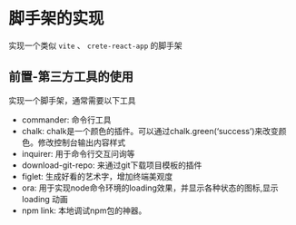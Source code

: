 # 脚手架的实现

实现一个类似 `vite` 、 `crete-react-app` 的脚手架

## 前置-第三方工具的使用

实现一个脚手架，通常需要以下工具

- commander: 命令行工具
- chalk: chalk是一个颜色的插件。可以通过chalk.green(‘success’)来改变颜色。修改控制台输出内容样式
- inquirer: 用于命令行交互问询等
- download-git-repo: 来通过git下载项目模板的插件
- figlet: 生成好看的艺术字，增加终端美观度
- ora: 用于实现node命令环境的loading效果，并显示各种状态的图标,显示 loading 动画
- npm link: 本地调试npm包的神器。
